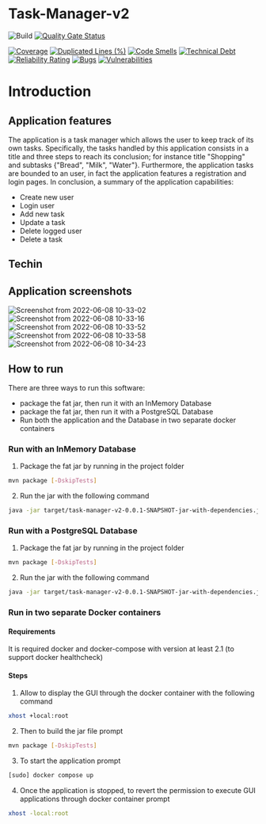 # Task-Manager-v2
![Build](https://img.shields.io/github/workflow/status/Michedev/ATTSW-Project-2/Maven%20test%20and%20package)
[![Quality Gate Status](https://sonarcloud.io/api/project_badges/measure?project=Michedev_ATTSW-Project-2&metric=alert_status)](https://sonarcloud.io/summary/new_code?id=Michedev_ATTSW-Project-2)

[![Coverage](https://sonarcloud.io/api/project_badges/measure?project=Michedev_ATTSW-Project-2&metric=coverage)](https://sonarcloud.io/summary/new_code?id=Michedev_ATTSW-Project-2)
[![Duplicated Lines (%)](https://sonarcloud.io/api/project_badges/measure?project=Michedev_ATTSW-Project-2&metric=duplicated_lines_density)](https://sonarcloud.io/summary/new_code?id=Michedev_ATTSW-Project-2)
[![Code Smells](https://sonarcloud.io/api/project_badges/measure?project=Michedev_ATTSW-Project-2&metric=code_smells)](https://sonarcloud.io/summary/new_code?id=Michedev_ATTSW-Project-2)
[![Technical Debt](https://sonarcloud.io/api/project_badges/measure?project=Michedev_ATTSW-Project-2&metric=sqale_index)](https://sonarcloud.io/summary/new_code?id=Michedev_ATTSW-Project-2)
[![Reliability Rating](https://sonarcloud.io/api/project_badges/measure?project=Michedev_ATTSW-Project-2&metric=reliability_rating)](https://sonarcloud.io/summary/new_code?id=Michedev_ATTSW-Project-2)
[![Bugs](https://sonarcloud.io/api/project_badges/measure?project=Michedev_ATTSW-Project-2&metric=bugs)](https://sonarcloud.io/summary/new_code?id=Michedev_ATTSW-Project-2)
[![Vulnerabilities](https://sonarcloud.io/api/project_badges/measure?project=Michedev_ATTSW-Project-2&metric=vulnerabilities)](https://sonarcloud.io/summary/new_code?id=Michedev_ATTSW-Project-2)
# Introduction

## Application features

The application is a task manager which allows the user to keep track of its own tasks. Specifically, the tasks handled by this application consists in a title and three steps to reach its conclusion; for instance title "Shopping" and subtasks {"Bread", "Milk", "Water"}.
Furthermore, the application tasks are bounded to an user, in fact the application features a registration and login pages. In conclusion, a summary of the application capabilities:

- Create new user
- Login user
- Add new task
- Update a task
- Delete logged user
- Delete a task

## Techin

## Application screenshots


![Screenshot from 2022-06-08 10-33-02](https://user-images.githubusercontent.com/12683228/172571530-a9dd460a-2384-4984-aa1e-207d22a5a0af.png)
![Screenshot from 2022-06-08 10-33-16](https://user-images.githubusercontent.com/12683228/172571535-f67854af-882f-4696-bf49-031b5b9a04c8.png)
![Screenshot from 2022-06-08 10-33-52](https://user-images.githubusercontent.com/12683228/172571537-45d0f687-c0a7-4d02-8625-a1377c53d4a6.png)
![Screenshot from 2022-06-08 10-33-58](https://user-images.githubusercontent.com/12683228/172571538-db2523bb-7afb-47d4-90d5-c0978af2e6e7.png)
![Screenshot from 2022-06-08 10-34-23](https://user-images.githubusercontent.com/12683228/172571543-393630c5-c693-426e-bfb0-1d6ebed05850.png)

## How to run

There are three ways to run this software:

- package the fat jar, then run it with an InMemory Database
- package the fat jar, then run it with a PostgreSQL Database
- Run both the application and the Database in two separate docker containers

### Run with an InMemory Database

1) Package the fat jar by running in the project folder

```bash
mvn package [-DskipTests]
```

2) Run the jar with the following command

```bash
java -jar target/task-manager-v2-0.0.1-SNAPSHOT-jar-with-dependencies.jar --dbtype=INMEMORY
```

### Run with a PostgreSQL Database


1) Package the fat jar by running in the project folder

```bash
mvn package [-DskipTests]
```

2) Run the jar with the following command

```bash
java -jar target/task-manager-v2-0.0.1-SNAPSHOT-jar-with-dependencies.jar --dbtype=POSTGRESSQL --address=ADDRESS --port=PORT
```

### Run in two separate Docker containers


#### Requirements

It is required docker and docker-compose with version at least 2.1 (to support docker healthcheck)

#### Steps

1) Allow to display the GUI through the docker container with the following command
```bash
xhost +local:root
```
2) Then to build the jar file prompt

```bash
mvn package [-DskipTests]
```

3) To start the application prompt

```bash
[sudo] docker compose up
```

4) Once the application is stopped, to revert the permission to execute GUI applications through docker container prompt

```bash
xhost -local:root
```
